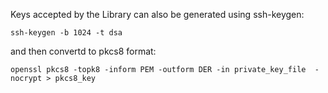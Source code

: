 
Keys accepted by the Library can also be generated using ssh-keygen:

```
ssh-keygen -b 1024 -t dsa
```

and then convertd to pkcs8 format:

```
openssl pkcs8 -topk8 -inform PEM -outform DER -in private_key_file  -nocrypt > pkcs8_key
```
